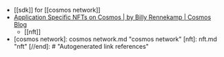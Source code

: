 - [[sdk]] for [[cosmos network]]
- [Application Specific NFTs on Cosmos | by Billy Rennekamp | Cosmos Blog](https://blog.cosmos.network/application-specific-nfts-on-cosmos-8d8a450ec740)
	- [[nft]]
- [//begin]: # "Autogenerated link references for markdown compatibility"
  [cosmos network]: cosmos network.md "cosmos network"
  [nft]: nft.md "nft"
  [//end]: # "Autogenerated link references"